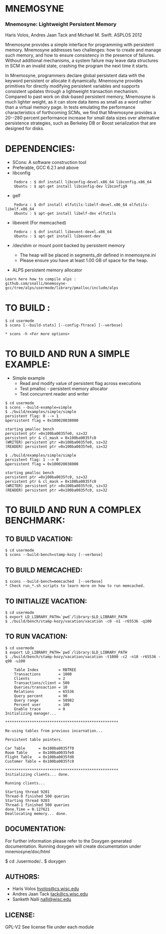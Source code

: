 # MNEMOSYNE

### Mnemosyne: Lightweight Persistent Memory
Haris Volos, Andres Jaan Tack and Michael M. Swift. ASPLOS 2012

Mnemosyne provides a simple interface for programming with persistent 
memory. Mnemosyne addresses two challenges: how to create and manage such 
memory, and how to ensure consistency in the presence of failures. Without 
additional mechanisms, a system failure may leave data structures in SCM in 
an invalid state, crashing the program the next time it starts.

In Mnemosyne, programmers declare global persistent data with the keyword 
persistent or allocate it dynamically. Mnemosyne provides primitives for 
directly modifying persistent variables and supports consistent updates 
through a lightweight transaction mechanism. Compared to past work on 
disk-based persistent memory, Mnemosyne is much lighter weight, as it can 
store data items as small as a word rather than a virtual memory page. In 
tests emulating the performance characteristics of forthcoming SCMs, we 
find that Mnemosyne provides a 20--280 percent performance increase for 
small data sizes over alternative persistence strategies, such as 
Berkeley DB or Boost serialization that are designed for disks.

# DEPENDENCIES:

* SCons: A software construction tool
* Preferable, GCC 6.2.1 and above 
* libconfig
```
	Fedora : $ dnf install libconfig-devel.x86_64 libconfig.x86_64
	Ubuntu : $ apt-get install libconfig-dev libconfig9
```
* gelf
```
	Fedora : $ dnf install elfutils-libelf-devel.x86_64 elfutils-libelf.x86_64
	Ubuntu : $ apt-get install libelf-dev elfutils
```
* libevent (For memcached)
```
	Fedora : $ dnf install libevent-devel.x86_64 
	Ubuntu : $ apt-get install libevent-dev
```
* /dev/shm or mount point backed by persistent memory
	- The heap will be placed in segments_dir defined in mnemosyne.ini
	- Please ensure you have at least 1.00 GB of space for the heap.
	
* ALPS persistent memory allocator
```
Learn here how to compile alps : 
github.com/snalli/mnemosyne-gcc/tree/alps/usermode/library/pmalloc/include/alps
```

# TO BUILD :
```
$ cd usermode
$ scons [--build-stats] [--config-ftrace] [--verbose]
 
* scons -h <For more options>
```

# TO BUILD AND RUN A SIMPLE EXAMPLE:

* Simple example
	- Read and modify value of persistent flag across executions
	- Test pmalloc - persistent memory allocator
	- Test concurrent reader and writer
```
$ cd usermode
$ scons --build-example=simple
$ ./build/examples/simple/simple 
persistent flag: 0 --> 1
&persistent flag = 0x100020038000

starting pmalloc bench
persistent ptr =0x100ba0035fe0, sz=32
persistent ptr & cl_mask = 0x100ba0035fc0
(WRITER) persistent ptr =0x100ba0035fe0, sz=32
(READER) persistent ptr =0x100ba0035fe0, sz=32

$ ./build/examples/simple/simple 
persistent flag: 1 --> 0
&persistent flag = 0x100020038000

starting pmalloc bench
persistent ptr =0x100ba0035fc0, sz=32
persistent ptr & cl_mask = 0x100ba0035fc0
(WRITER) persistent ptr =0x100ba0035fc0, sz=32
(READER) persistent ptr =0x100ba0035fc0, sz=32
```

# TO BUILD AND RUN A COMPLEX BENCHMARK:

## TO BUILD VACATION:
```
$ cd usermode
$ scons --build-bench=stamp-kozy [--verbose]
```
## TO BUILD MEMCACHED:
```
$ scons --build-bench=memcached  [--verbose]
* Check run_*.sh scripts to learn more on how to run memcached.
```

## TO INITIALIZE VACATION:
```
$ cd usermode
$ export LD_LIBRARY_PATH=`pwd`/library:$LD_LIBRARY_PATH
$ ./build/bench/stamp-kozy/vacation/vacation -c0 -n1 -r65536 -q100
```

## TO RUN VACATION:
```
$ cd usermode
$ export LD_LIBRARY_PATH=`pwd`/library:$LD_LIBRARY_PATH
$ ./build/bench/stamp-kozy/vacation/vacation -t1000 -c2 -n10 -r65536 -q90 -u100

    Table Index         = RBTREE
    Transactions        = 1000
    Clients             = 2
    Transactions/client = 500
    Queries/transaction = 10
    Relations           = 65536
    Query percent       = 90
    Query range         = 58982
    Percent user        = 100
    Enable trace        = 0
Initializing manager... 

***************************************************

Re-using tables from previous incarnation...

Persistent table pointers.

Car Table      = 0x100ba0035ff0
Room Table     = 0x100ba0035fe0
Flight Table   = 0x100ba0035fd0
Customer Table = 0x100ba0035fc0

***************************************************
Initializing clients... done.

Running clients...

Starting thread 9201
Thread-0 finished 500 queries
Starting thread 9203
Thread-1 finished 500 queries
done.Time = 0.127621
Deallocating memory... done.
```

## DOCUMENTATION:
For further information please refer to the Doxygen generated documentation.
Running doxygen will create documentation under mnemosyne/doc/html

$ cd ./usermode/..
$ doxygen


## AUTHORS:

* Haris Volos   <hvolos@cs.wisc.edu>
* Andres Jaan Tack   <tack@cs.wisc.edu>
* Sanketh Nalli <nalli@wisc.edu>


## LICENSE:

GPL-V2
See license file under each module

